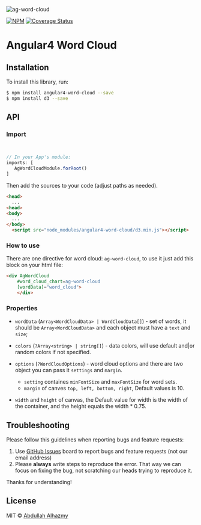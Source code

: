 ![ag-word-cloud](https://user-images.githubusercontent.com/4659608/30762233-d4a36136-9fe9-11e7-8788-831558cae077.png)

[![NPM](https://nodei.co/npm/angular4-word-cloud.png?compact=true)](https://nodei.co/npm/angular4-word-cloud/)
[![Coverage Status](https://coveralls.io/repos/github/alhazmy13/Angular4-word-cloud/badge.svg?branch=master)](https://coveralls.io/github/alhazmy13/Angular4-word-cloud?branch=master)



# Angular4 Word Cloud

## Installation

To install this library, run:

```bash
$ npm install angular4-word-cloud --save
$ npm install d3 --save
```

## API

### Import
```typescript


// In your App's module:
imports: [
   AgWordCloudModule.forRoot()
]
```

Then add the sources to your code (adjust paths as needed).

```html
<head>
  ...
<head>
<body>
  ...
</body>
  <script src="node_modules/angular4-word-cloud/d3.min.js"></script>
```

### How to use
There are one directive for word cloud: `ag-word-cloud`, to use it just add this block on your html file:

```html
<div AgWordCloud 
	#word_cloud_chart=ag-word-cloud 
	[wordData]="word_cloud">
	</div>
```

### Properties


- `wordData` (`Array<WordCloudData> | WordCloudData[]`) -  set of words, it should be `Array<WordCloudData>` and each object must have a `text` and `size`;
- `colors` (`?Array<string> | string[]`) - data colors, will use default and|or random colors if not specified.
- `options` (`?WordCloudOptions`) - word cloud options and there are two object you can pass it `settings` and `margin`.
    - `setting` containes `minFontSize` and `maxFontSize` for word sets.
    - `margin` of canves `top, left, bottom, right`, Default values is 10.

- `width` and `height` of canvas, the Default value for width is the width of the container, and the height equals the width * 0.75.

## Troubleshooting

Please follow this guidelines when reporting bugs and feature requests:

1. Use [GitHub Issues](https://github.com/alhazmy13/Angular4-word-cloud/issues) board to report bugs and feature requests (not our email address)
2. Please **always** write steps to reproduce the error. That way we can focus on fixing the bug, not scratching our heads trying to reproduce it.

Thanks for understanding!

## License

MIT © [Abdullah Alhazmy](mailto:me@alhazmy13.net)

